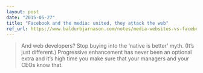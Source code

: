 ```yaml
---
layout: post
date: "2015-05-27"
title: "Facebook and the media: united, they attack the web"
ref_url: https://www.baldurbjarnason.com/notes/media-websites-vs-facebook/
---
```


> And web developers? Stop buying into the ‘native is better’ myth. (It’s just different.) Progressive enhancement has never been an optional extra and it’s high time you make sure that your managers and your CEOs know that.
